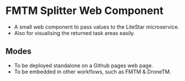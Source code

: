 # FMTM Splitter Web Component

- A small web component to pass values to the LiteStar microservice.
- Also for visualising the returned task areas easily.

## Modes

- To be deployed standalone on a Github pages web page.
- To be embedded in other workflows, such as FMTM & DroneTM.
